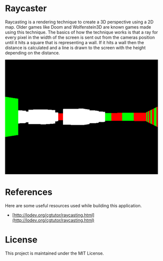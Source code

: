 # Raycaster
Raycasting is a rendering technique to create a 3D perspective using a 2D map. 
Older games like Doom and Wolfenstein3D are known games made using this technique. 
The basics of how the technique works is that a ray for every pixel in the width of the 
screen is sent out from the cameras position until it hits a square that is representing 
a wall. If it hits a wall then the distance is calculated and a line is drawn to the screen 
with the height depending on the distance.

![Raycaster](doc/images/raycaster.png "Raycaster")

# References
Here are some useful resources used while building this application.

* [http://lodev.org/cgtutor/raycasting.html](http://lodev.org/cgtutor/raycasting.html)

# License
This project is maintained under the MIT License.
